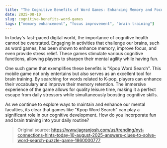 ```yaml
---
title: "The Cognitive Benefits of Word Games: Enhancing Memory and Focus"
date: 2025-08-10
slug: cognitive-benefits-word-games
tags: ["memory enhancement", "focus improvement", "brain training"]
---
```


In today's fast-paced digital world, the importance of cognitive health cannot be overstated. Engaging in activities that challenge our brains, such as word games, has been shown to enhance memory, improve focus, and even provide stress relief. These games stimulate various cognitive functions, allowing players to sharpen their mental agility while having fun.

One such game that exemplifies these benefits is "Kpop Word Search". This mobile game not only entertains but also serves as an excellent tool for brain training. By searching for words related to K-pop, players can enhance their vocabulary and improve their memory retention. The immersive experience of the game allows for quality leisure time, making it a perfect escape from daily stressors while simultaneously boosting cognitive skills.

As we continue to explore ways to maintain and enhance our mental faculties, its clear that games like "Kpop Word Search" can play a significant role in our cognitive development. How do you incorporate fun and brain training into your daily routine?
> Original source: https://www.jagranjosh.com/us/trending/nyt-connections-hints-today-10-august-2025-answers-clues-to-solve-word-search-puzzle-game-1860000777